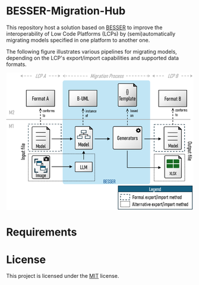 # BESSER-Migration-Hub

This repository host a solution based on [BESSER](https://github.com/BESSER-PEARL/BESSER.git) to improve the interoperability of Low Code Platforms (LCPs) by (semi)automatically migrating models specified in one platform to another one.

The following figure illustrates various pipelines for migrating models, depending on the LCP's export/import capabilities and supported data formats.

<div align="center">
  <img src="figs/overview.png" alt="Research domain model" width="700"/>
</div>

# Requirements




# License

This project is licensed under the [MIT](LICENSE) license.